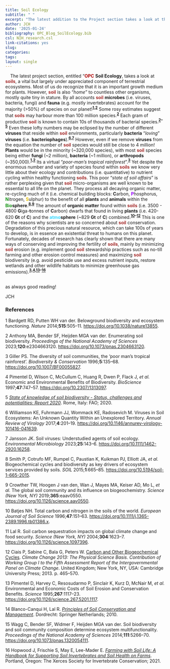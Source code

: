 ```yaml
---
title: Soil Ecology
subtitle: " "
excerpt: "The latest addition to the Project section takes a look at the one of the most important and under appreciated components of OPC, namely its soil. This invaluable resource is home to most of the biodiversity found on the planet. Although our understanding of soil ecology is somewhat rudimentary, what we do know is really quite fascinating and essential reading."
author: JCH
date: '2025-01-24'
bibliography: OPC_Blog_SoilEcology.bib
csl: NIH_research.csl
link-citations: yes
slug:
categories:
tags:
layout: single
---
```


<style>
/* =============================== */
/*          CSS for Links          */
/* =============================== */
a.one:link {color: rgb(0, 0, 200);}
a.one:visited {color: rgb(192, 20, 172);}
a.one:hover {color: rgb(255, 20, 100);}
/* =============================== */
/*           CSS for Text          */
/* =============================== */
#Blk { font-weight: bold; color: rgb(0, 0, 0); }
#Red { font-weight: bold; color: rgb(255, 10, 20); }
#Red2 { font-weight: bold; color: rgb(255, 50, 50); }
#Dred { font-weight: bold; color: rgb(175, 0, 0); }
#Or { font-weight: bold; color: rgb(255, 140, 0); }
#Or2 { font-weight: bold; color: rgb(245, 180, 0); }
#Gold { font-weight: bold; color: rgb(230, 190, 0); }
#Ly { font-weight: bold; color: rgb(225, 200, 0); }
#Y1 { font-weight: bold; color: rgb(255, 225, 100); }
#Y2 { font-weight: bold; color: rgb(225, 200, 50); }
#GrY { font-weight: bold; color: rgb(240, 240, 0); }
#Grod { font-weight: bold; color: rgb(200, 160, 40); }
#Gr1 { font-weight: bold; color: rgb(25, 200, 25); }
#Gr2 { font-weight: bold; color: rgb(25, 150, 25); }
#Gr3 { font-weight: bold; color: rgb(25, 100, 25); }
#Moss { font-weight: bold; color: rgb(80, 210, 100); }
#BGr { font-weight: bold; color: rgb(67, 205, 170); }
#Teal { font-weight: bold; color: rgb(60, 180, 180); }
#Teal2 { font-weight: bold; color: rgb(60, 100, 200); }
#Blue { font-weight: bold; color: blue; }
#SkyB { font-weight: bold; color: rgb(104, 207, 240); }
#Cb { font-weight: bold; color: rgb(0, 123, 167); }
#Glacialb { font-weight: bold; color: rgb(54, 139, 193); }
#Db2 { font-weight: bold; color: rgb(0, 0, 100); }
#Lb1 { font-weight: bold; color: rgb(50, 215, 255); }
#Lb2 { font-weight: bold; color: rgb(50, 155, 255); }
#Lb3 { font-weight: bold; color: rgb(50, 115, 255); }
#Violet { font-weight: bold; color: rgb(180, 73, 255); }
#V2 { font-weight: bold; color: rgb(183, 137, 211); }
#Purple { font-weight: bold; color: rgb(150, 0, 255); }
#Dpurp { font-weight: bold; color: rgb(95, 0, 161); }
#Magenta { font-weight: bold; color: rgb(255, 0, 255); }
#Coral { font-weight: bold; color: rgb(255, 127, 80); }
#Salmon { font-weight: bold; color: rgb(255, 140, 160); }
#Crim { font-weight: bold; color: rgb(220, 20, 60); }
#Rasp { font-weight: bold; color: rgb(227, 11, 92); }
#Lgray { font-weight: bold; color: rgb(220, 220, 220); }
#Silver { font-weight: bold; color: rgb(192, 192, 192); }
#Gray { font-weight: bold; color: rgb(155, 155, 155); }
#Gray2 { font-weight: bold; color: rgb(215, 200, 200); }
#Dgray { font-weight: bold; color: rgb(95, 95, 95); }
#Br { font-weight: bold; color: rgb(165, 42, 42); }
#Rust { font-weight: bold; color: rgb(183, 65, 14); }
#Dbr { font-weight: bold; color: rgb(100, 20, 20); }
#Zinc { font-weight: bold; color: rgb(140, 209, 187); }
#Zinc2 { font-weight: bold; color: rgb(0, 102, 102); }
</style>

    The latest project section, entitled “<span id="Dred">OPC</span> **Soil Ecology**, takes a look at <span id="Br">soils</span>, a vital but largely under appreciated component of terrestrial ecosystems. Most of us do recognize that it is an important growth medium for plants. However, <span id="Br">soil</span> is also “*home*” to countless other organisms, mostly quite tiny in stature. By all accounts <span id="Br">soil</span> **microbes** (i.e. viruses, bacteria, fungi) and **fauna** (e.g. mostly invertebrates) account for the majority (\>50%) of species on our planet!**<sup>[1](#ref-bardgett_belowground_2014),[2](#ref-anthony_enumerating_2023)</sup>** Some rosy estimates suggest that <span id="Br">soils</span> may harbour more than 100 million species.**<sup>[2](#ref-anthony_enumerating_2023)</sup>** Each gram of productive <span id="Br">soil</span> is known to contain 10s of thousands of bacterial species.**<sup>[2](#ref-anthony_enumerating_2023)–[5](#ref-fao_state_2020)</sup>** Even these lofty numbers may be eclipsed by the number of different **viruses** that reside within <span id="Br">soil</span> environments, particularly **bacteria** “*loving*” **viruses** (i.e. **bacteriophages**).**<sup>[6](#ref-williamson_viruses_2017),[7](#ref-jansson_soil_2023)</sup>** However, even if we remove **viruses** from the equation the number of <span id="Br">soil</span> species would still be close to 4 million! **Plants** would be in the minority (~320,000 species), with most <span id="Br">soil</span> species being either **fungi** (~2 million), **bacteria** (~1 million), or **arthropods** (~350,000).**<sup>[1](#ref-bardgett_belowground_2014),[2](#ref-anthony_enumerating_2023)</sup>** Its a virtual “*poor-man’s tropical rainforest*”.**<sup>[3](#ref-giller_diversity_1996)</sup>** Yet despite the enormous number and variety of species found within <span id="Br">soils</span> we know very little about their ecology and contributions (i.e. quantitative) to nutrient cycling within healthy functioning <span id="Br">soils</span>. This poor “*state of soil affairs*” is rather perplexing given that <span id="Br">soil</span> micro-organisms are well known to be essential to all life on the planet. They process all decaying organic matter, re-cycling much of it (i.e. chemical building blocks: **C**arbon, <span id="Purple">P</span>hosphorus, <span id="Gr2">N</span>itrogen, <span id="Gold">S</span>ulphur) to the benefit of all **plants** and **animals** within the <span id="Gr2">Bio</span>**sphere**.**<sup>[8](#ref-smith_biogeochemical_2015),[9](#ref-crowther_global_2019)</sup>** The amount of **organic matter** found within <span id="Br">soils</span> (i.e. 3500 - 4800 **G**iga-**t**onnes of **C**arbon) dwarfs that found in living **plants** (i.e. 420-620 **Gt** of **C**) and the <span id="Lb1">atmo</span>**sphere** (~829 **Gt** of **C**) combined.**<sup>[10](#ref-batjes_total_1996)–[12](#ref-ciais_carbon_2013)</sup>** This is one of the reasons why scientists are so concerned about <span id="Br">soil</span> conservation. Degradation of this precious natural resource, which can take 100s of years to develop, is in essence an existential threat to humans on this planet. Fortunately, decades of research has clearly shown that there are many ways of conserving and improving the fertility of <span id="Br">soils</span>, mainly by minimizing <span id="Br">soil</span> erosion (e.g. implement good <span id="Br">soil</span> stewardship practices such as no-till farming and other erosion control measures) and maximizing <span id="Br">soil</span> biodiversity (e.g. avoid pesticide use and excess nutrient inputs, restore wetlands and other wildlife habitats to minimize greenhouse gas emissions).**<sup>[3](#ref-giller_diversity_1996),[4](#ref-pimentel_economic_1997),[13](#ref-pimentel_environmental_1995)–[16](#ref-hopwood_farming_2021)</sup>**

<br>
as always good reading!

JCH

### References

<div id="refs" class="references csl-bib-body" entry-spacing="0">

<div id="ref-bardgett_belowground_2014" class="csl-entry">

<span class="csl-left-margin">1 </span><span class="csl-right-inline">Bardgett RD, Putten WH van der. Belowground biodiversity and ecosystem functioning. *Nature* 2014;**515**:505–11. <https://doi.org/10.1038/nature13855>.</span>

</div>

<div id="ref-anthony_enumerating_2023" class="csl-entry">

<span class="csl-left-margin">2 </span><span class="csl-right-inline">Anthony MA, Bender SF, Heijden MGA van der. Enumerating soil biodiversity. *Proceedings of the National Academy of Sciences* 2023;**120**:e2304663120. <https://doi.org/10.1073/pnas.2304663120>.</span>

</div>

<div id="ref-giller_diversity_1996" class="csl-entry">

<span class="csl-left-margin">3 </span><span class="csl-right-inline">Giller PS. The diversity of soil communities, the ‘poor man’s tropical rainforest’. *Biodiversity & Conservation* 1996;**5**:135–68. <https://doi.org/10.1007/BF00055827>.</span>

</div>

<div id="ref-pimentel_economic_1997" class="csl-entry">

<span class="csl-left-margin">4 </span><span class="csl-right-inline">Pimentel D, Wilson C, McCullum C, Huang R, Dwen P, Flack J, *et al.* Economic and Environmental Benefits of Biodiversity. *BioScience* 1997;**47**:747–57. <https://doi.org/10.2307/1313097>.</span>

</div>

<div id="ref-fao_state_2020" class="csl-entry">

<span class="csl-left-margin">5 </span><span class="csl-right-inline">*[State of knowledge of soil biodiversity - Status, challenges and potentialities: Report 2020](https://doi.org/10.4060/cb1928en)*. Rome, Italy: FAO; 2020.</span>

</div>

<div id="ref-williamson_viruses_2017" class="csl-entry">

<span class="csl-left-margin">6 </span><span class="csl-right-inline">Williamson KE, Fuhrmann JJ, Wommack KE, Radosevich M. Viruses in Soil Ecosystems: An Unknown Quantity Within an Unexplored Territory. *Annual Review of Virology* 2017;**4**:201–19. <https://doi.org/10.1146/annurev-virology-101416-041639>.</span>

</div>

<div id="ref-jansson_soil_2023" class="csl-entry">

<span class="csl-left-margin">7 </span><span class="csl-right-inline">Jansson JK. Soil viruses: Understudied agents of soil ecology. *Environmental Microbiology* 2023;**25**:143–6. <https://doi.org/10.1111/1462-2920.16258>.</span>

</div>

<div id="ref-smith_biogeochemical_2015" class="csl-entry">

<span class="csl-left-margin">8 </span><span class="csl-right-inline">Smith P, Cotrufo MF, Rumpel C, Paustian K, Kuikman PJ, Elliott JA, *et al.* Biogeochemical cycles and biodiversity as key drivers of ecosystem services provided by soils. *SOIL* 2015;**1**:665–85. <https://doi.org/10.5194/soil-1-665-2015>.</span>

</div>

<div id="ref-crowther_global_2019" class="csl-entry">

<span class="csl-left-margin">9 </span><span class="csl-right-inline">Crowther TW, Hoogen J van den, Wan J, Mayes MA, Keiser AD, Mo L, *et al.* The global soil community and its influence on biogeochemistry. *Science (New York, NY)* 2019;**365**:eaav0550. <https://doi.org/10.1126/science.aav0550>.</span>

</div>

<div id="ref-batjes_total_1996" class="csl-entry">

<span class="csl-left-margin">10 </span><span class="csl-right-inline">Batjes NH. Total carbon and nitrogen in the soils of the world. *European Journal of Soil Science* 1996;**47**:151–63. <https://doi.org/10.1111/j.1365-2389.1996.tb01386.x>.</span>

</div>

<div id="ref-lal_soil_2004" class="csl-entry">

<span class="csl-left-margin">11 </span><span class="csl-right-inline">Lal R. Soil carbon sequestration impacts on global climate change and food security. *Science (New York, NY)* 2004;**304**:1623–7. <https://doi.org/10.1126/science.1097396>.</span>

</div>

<div id="ref-ciais_carbon_2013" class="csl-entry">

<span class="csl-left-margin">12 </span><span class="csl-right-inline">Ciais P, Sabine C, Bala G, Peters W. [Carbon and Other Biogeochemical Cycles](https://doi.org/10.1017/CBO9781107415324.015). *Climate Change 2013: The Physical Science Basis. Contribution of Working Group I to the Fifth Assessment Report of the Intergovernmental Panel on Climate Change*. United Kingdom; New York, NY, USA: Cambridge University Press; 2013. p. 465–570.</span>

</div>

<div id="ref-pimentel_environmental_1995" class="csl-entry">

<span class="csl-left-margin">13 </span><span class="csl-right-inline">Pimentel D, Harvey C, Resosudarmo P, Sinclair K, Kurz D, McNair M, *et al.* Environmental and Economic Costs of Soil Erosion and Conservation Benefits. *Science* 1995;**267**:1117–23. <https://doi.org/10.1126/science.267.5201.1117>.</span>

</div>

<div id="ref-blanco-canqui_principles_2010" class="csl-entry">

<span class="csl-left-margin">14 </span><span class="csl-right-inline">Blanco-Canqui H, Lal R. *[Principles of Soil Conservation and Management](https://doi.org/10.1007/978-1-4020-8709-7)*. Dordrecht: Springer Netherlands; 2010.</span>

</div>

<div id="ref-wagg_soil_2014" class="csl-entry">

<span class="csl-left-margin">15 </span><span class="csl-right-inline">Wagg C, Bender SF, Widmer F, Heijden MGA van der. Soil biodiversity and soil community composition determine ecosystem multifunctionality. *Proceedings of the National Academy of Sciences* 2014;**111**:5266–70. <https://doi.org/10.1073/pnas.1320054111>.</span>

</div>

<div id="ref-hopwood_farming_2021" class="csl-entry">

<span class="csl-left-margin">16 </span><span class="csl-right-inline">Hopwood J, Frischie S, May E, Lee-Mader E. *[Farming with Soil Life: A Handbook for Supporting Soil Invertebrates and Soil Health on Farms](https://www.xerces.org/publications/guidelines/farming-with-soil-life)*. Portland, Oregon: The Xerces Society for Invertebrate Conservation; 2021.</span>

</div>

</div>

